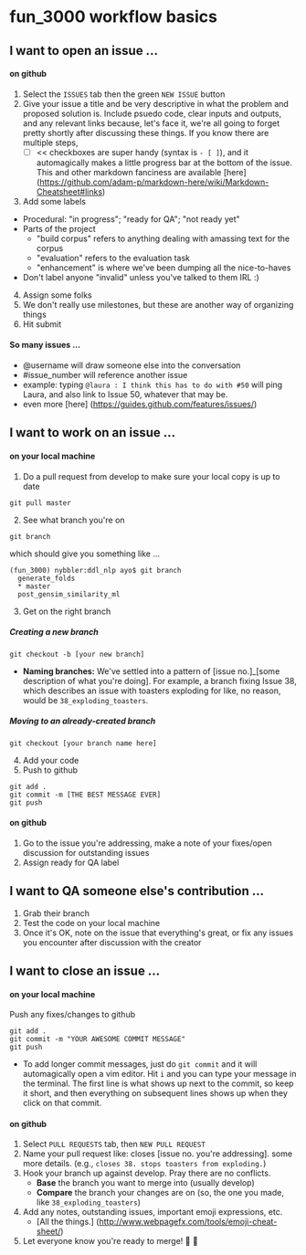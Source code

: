 # fun_3000 workflow basics

## I want to open an issue ...
#### on github
1. Select the `ISSUES` tab then the green `NEW ISSUE` button
2. Give your issue a title and be very descriptive in what the problem and proposed solution is. Include psuedo code, clear inputs and outputs, and any relevant links because, let's face it, we're all going to forget pretty shortly after discussing these things. If you know there are multiple steps,
   - [ ] << checkboxes are super handy (syntax is ` - [ ] `), and it automagically makes a little progress bar at the bottom of the issue. This and other markdown fanciness are available [here] (https://github.com/adam-p/markdown-here/wiki/Markdown-Cheatsheet#links)
3. Add some labels
  * Procedural: "in progress"; "ready for QA"; "not ready yet"
  * Parts of the project
      * "build corpus" refers to anything dealing with amassing text for the corpus
      * "evaluation" refers to the evaluation task
      * "enhancement" is where we've been dumping all the nice-to-haves
  * Don't label anyone "invalid" unless you've talked to them IRL :)
4. Assign some folks
5. We don't really use milestones, but these are another way of organizing things
6. Hit submit

#### So many issues ...
  * @username will draw someone else into the conversation
  * #issue_number will reference another issue
  * example: typing `@laura : I think this has to do with #50` will ping Laura, and also link to Issue 50, whatever that may be.
  * even more [here] (https://guides.github.com/features/issues/)

## I want to work on an issue ...

#### on your local machine
1. Do a pull request from develop to make sure your local copy is up to date
 ```shell
 git pull master
 ```

2. See what branch you're on
```shell
git branch
```

which should give you something like ...
```shell
(fun_3000) nybbler:ddl_nlp ayo$ git branch
  generate_folds
  * master
  post_gensim_similarity_ml
```

3. Get on the right branch

##### Creating a new branch
```shell
git checkout -b [your new branch]
```
* **Naming branches:** We've settled into a pattern of [issue no.]_[some description of what you're doing]. For example, a branch fixing Issue 38, which describes an issue with toasters exploding for like, no reason, would be `38_exploding_toasters`.

##### Moving to an already-created branch
```shell
git checkout [your branch name here]
```

4. Add your code
5. Push to github
```shell
git add .
git commit -m [THE BEST MESSAGE EVER]
git push
```

#### on github
1. Go to the issue you're addressing, make a note of your fixes/open discussion for outstanding issues
2. Assign ready for QA label


## I want to QA someone else's contribution ...
1. Grab their branch
2. Test the code on your local machine
3. Once it's OK, note on the issue that everything's great, or fix any issues you encounter after discussion with the creator

## I want to close an issue ...
#### on your local machine
Push any fixes/changes to github
```shell
git add .
git commit -m "YOUR AWESOME COMMIT MESSAGE"
git push
```
* To add longer commit messages, just do `git commit` and it will automagically open a vim editor. Hit `i` and you can type your message in the terminal. The first line is what shows up next to the commit, so keep it short, and then everything on subsequent lines shows up when they click on that commit.

#### on github
1. Select `PULL REQUESTS` tab, then `NEW PULL REQUEST`
2. Name your pull request like: closes [issue no. you're addressing]. some more details. (e.g., `closes 38. stops toasters from exploding.`)
3. Hook your branch up against develop. Pray there are no conflicts.
   * **Base** the branch you want to merge into (usually develop)
   * **Compare** the branch your changes are on (so, the one you made, like `38_exploding_toasters`)
4. Add any notes, outstanding issues, important emoji expressions, etc. 
   * [All the things.] (http://www.webpagefx.com/tools/emoji-cheat-sheet/)
5. Let everyone know you're ready to merge! :tada: :tada:
